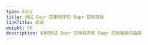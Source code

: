 ```yaml
---
type: docs
title: 调试 Dapr 应用程序和 Dapr 控制面板
linkTitle: 调试
weight: 50
description: 如何调试 Dapr 应用程序和 Dapr 控制面板的指南
---
```

